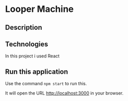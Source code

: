 # Looper Machine

## Description

## Technologies

In this project i used React

## Run this application

Use the command `npm start` to run this.

It will open the URL [http://localhost:3000](http://localhost:3000) in your browser.



